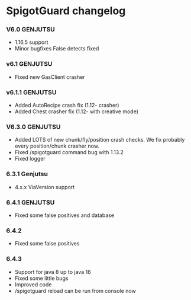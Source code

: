 # SpigotGuard changelog

### V6.0 GENJUTSU
- 1.16.5 support
- Minor bugfixes
  False detects fixed

### v6.1 GENJUTSU
- Fixed new GasClient crasher

### v6.1.1 GENJUTSU
- Added AutoRecipe crash fix (1.12- crasher)
- Added Chest crasher fix (1.12- with creative mode)

### V6.3.0 GENJUTSU
- Added LOTS of new chunk/fly/position crash checks. We fix probably every position/chunk crasher now.
- Fixed /spigotguard command bug with 1.13.2
- Fixed logger

### 6.3.1 Genjutsu
- 4.x.x ViaVersion support

### 6.4.1 GENJUTSU
- Fixed some false positives and database

### 6.4.2
- Fixed some false positives

### 6.4.3
- Support for java 8 up to java 16
- Fixed some little bugs
- Improved code
- /spigotguard reload can be run from console now